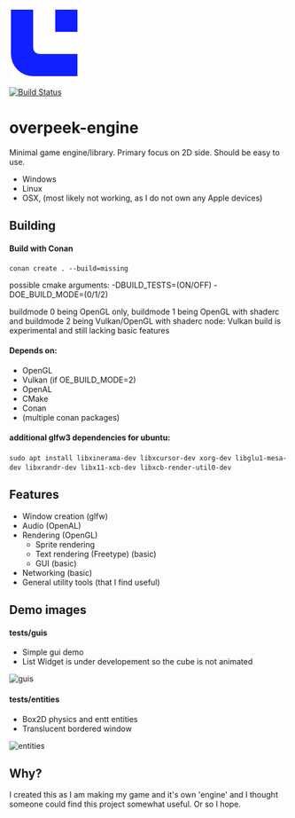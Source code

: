 ![Logo](/.github/oe_logo.png)

[![Build Status](https://travis-ci.com/Overpeek/overpeek-engine.svg?branch=master)](https://travis-ci.com/Overpeek/overpeek-engine)

# overpeek-engine
Minimal game engine/library.
Primary focus on 2D side.
Should be easy to use.
 - Windows
 - Linux
 - OSX, (most likely not working, as I do not own any Apple devices)


## Building
#### Build with Conan
```
conan create . --build=missing
```
possible cmake arguments:
-DBUILD_TESTS=(ON/OFF)
-DOE_BUILD_MODE=(0/1/2)

buildmode 0 being OpenGL only,
buildmode 1 being OpenGL with shaderc and
buildmode 2 being Vulkan/OpenGL with shaderc
node: Vulkan build is experimental and still lacking basic features

#### Depends on:
- OpenGL
- Vulkan (if OE_BUILD_MODE=2)
- OpenAL
- CMake
- Conan
- (multiple conan packages)

#### additional glfw3 dependencies for ubuntu:
```sudo apt install libxinerama-dev libxcursor-dev xorg-dev libglu1-mesa-dev libxrandr-dev libx11-xcb-dev libxcb-render-util0-dev```


## Features
- Window creation (glfw) 
- Audio (OpenAL) 
- Rendering (OpenGL)
    - Sprite rendering
    - Text rendering (Freetype) (basic) 
    - GUI (basic)
- Networking (basic)
- General utility tools (that I find useful)


## Demo images
#### tests/guis
- Simple gui demo
- List Widget is under developement so the cube is not animated

![guis](/.github/tests/guis.png)

#### tests/entities
- Box2D physics and entt entities
- Translucent bordered window

![entities](/.github/tests/entities.png)


## Why?
I created this as I am making my game and it's own 'engine' and I thought someone could find this project somewhat useful. Or so I hope.
